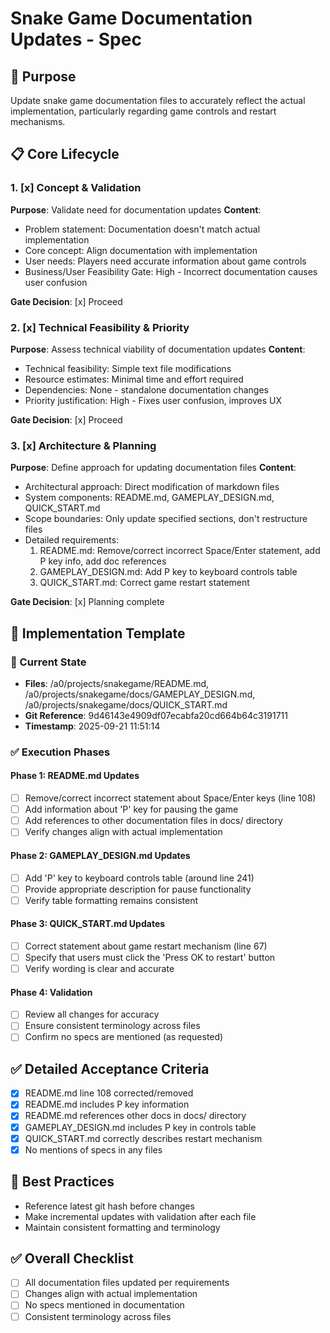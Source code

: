 # Snake Game Documentation Updates - Spec

## 🎯 Purpose

Update snake game documentation files to accurately reflect the actual implementation, particularly regarding game controls and restart mechanisms.

## 📋 Core Lifecycle

### 1. [x] Concept & Validation

**Purpose**: Validate need for documentation updates
**Content**:

- Problem statement: Documentation doesn't match actual implementation
- Core concept: Align documentation with implementation
- User needs: Players need accurate information about game controls
- Business/User Feasibility Gate: High - Incorrect documentation causes user confusion

**Gate Decision**: [x] Proceed

### 2. [x] Technical Feasibility & Priority

**Purpose**: Assess technical viability of documentation updates
**Content**:

- Technical feasibility: Simple text file modifications
- Resource estimates: Minimal time and effort required
- Dependencies: None - standalone documentation changes
- Priority justification: High - Fixes user confusion, improves UX

**Gate Decision**: [x] Proceed

### 3. [x] Architecture & Planning

**Purpose**: Define approach for updating documentation files
**Content**:

- Architectural approach: Direct modification of markdown files
- System components: README.md, GAMEPLAY_DESIGN.md, QUICK_START.md
- Scope boundaries: Only update specified sections, don't restructure files
- Detailed requirements:
    1. README.md: Remove/correct incorrect Space/Enter statement, add P key info, add doc references
    2. GAMEPLAY_DESIGN.md: Add P key to keyboard controls table
    3. QUICK_START.md: Correct game restart statement

**Gate Decision**: [x] Planning complete

## 🚀 Implementation Template

### 🎯 Current State

- **Files**: /a0/projects/snakegame/README.md, /a0/projects/snakegame/docs/GAMEPLAY_DESIGN.md, /a0/projects/snakegame/docs/QUICK_START.md
- **Git Reference**: 9d46143e4909df07ecabfa20cd664b64c3191711
- **Timestamp**: 2025-09-21 11:51:14

### ✅ Execution Phases

#### Phase 1: README.md Updates

- [ ] Remove/correct incorrect statement about Space/Enter keys (line 108)
- [ ] Add information about 'P' key for pausing the game
- [ ] Add references to other documentation files in docs/ directory
- [ ] Verify changes align with actual implementation

#### Phase 2: GAMEPLAY_DESIGN.md Updates

- [ ] Add 'P' key to keyboard controls table (around line 241)
- [ ] Provide appropriate description for pause functionality
- [ ] Verify table formatting remains consistent

#### Phase 3: QUICK_START.md Updates

- [ ] Correct statement about game restart mechanism (line 67)
- [ ] Specify that users must click the 'Press OK to restart' button
- [ ] Verify wording is clear and accurate

#### Phase 4: Validation

- [ ] Review all changes for accuracy
- [ ] Ensure consistent terminology across files
- [ ] Confirm no specs are mentioned (as requested)

## ✅ Detailed Acceptance Criteria

- [x] README.md line 108 corrected/removed
- [x] README.md includes P key information
- [x] README.md references other docs in docs/ directory
- [x] GAMEPLAY_DESIGN.md includes P key in controls table
- [x] QUICK_START.md correctly describes restart mechanism
- [x] No mentions of specs in any files

## 🔧 Best Practices

- Reference latest git hash before changes
- Make incremental updates with validation after each file
- Maintain consistent formatting and terminology

## ✅ Overall Checklist

- [ ] All documentation files updated per requirements
- [ ] Changes align with actual implementation
- [ ] No specs mentioned in documentation
- [ ] Consistent terminology across files
